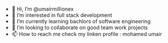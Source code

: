 - 👋 Hi, I’m @umairmillionex
- 👀 I’m interested in full stack development 
- 🌱 I’m currently learning bachlors of software engineering 
- 💞️ I’m looking to collaborate on good team work projects
- 📫 How to reach me check my linken profile : mohamed umair

<!---
umairmillionex/umairmillionex is a ✨ special ✨ repository because its `README.md` (this file) appears on your GitHub profile.
You can click the Preview link to take a look at your changes.
--->
